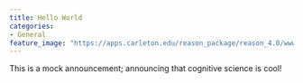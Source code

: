 ```yaml
---
title: Hello World
categories:
- General
feature_image: "https://apps.carleton.edu/reason_package/reason_4.0/www/images_local/655182.png"
---
```


This is a mock announcement; announcing that cognitive science is cool!
